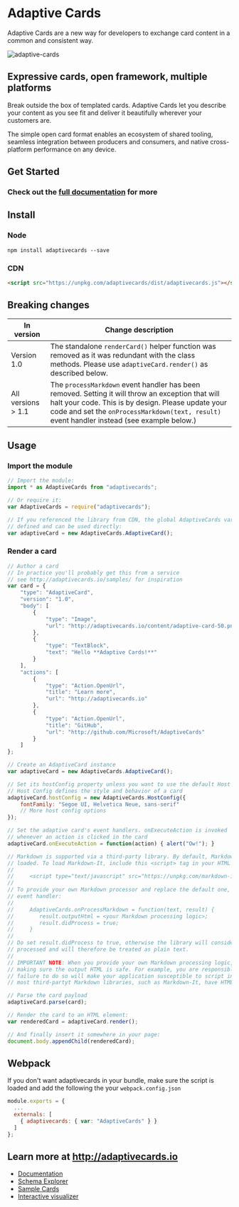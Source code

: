 # Adaptive Cards

Adaptive Cards are a new way for developers to exchange card content in a common and consistent way.

![adaptive-cards](http://adaptivecards.io/content/overview.jpg)

## Expressive cards, open framework, multiple platforms

Break outside the box of templated cards. Adaptive Cards let you describe your content as you see fit and deliver it beautifully wherever your customers are.

The simple open card format enables an ecosystem of shared tooling, seamless integration between producers and consumers, and native cross-platform performance on any device.

## Get Started

### Check out the [full documentation](https://docs.microsoft.com/en-us/adaptive-cards/display/libraries/htmlclient) for more

## Install

### Node

```console
npm install adaptivecards --save
```

### CDN

```html
<script src="https://unpkg.com/adaptivecards/dist/adaptivecards.js"></script>
```

## Breaking changes

|In version|Change description|
|--|--|
|Version 1.0|The standalone `renderCard()` helper function was removed as it was redundant with the class methods. Please use `adaptiveCard.render()` as described below.|
|All versions > 1.1|The `processMarkdown` event handler has been removed. Setting it will throw an exception that will halt your code. This is by design. Please update your code and set the `onProcessMarkdown(text, result)` event handler instead (see example below.)|

## Usage

### Import the module

```js
// Import the module:
import * as AdaptiveCards from "adaptivecards";

// Or require it:
var AdaptiveCards = require("adaptivecards");

// If you referenced the library from CDN, the global AdaptiveCards variable is already
// defined and can be used directly:
var adaptiveCard = new AdaptiveCards.AdaptiveCard();
```

### Render a card

```js
// Author a card
// In practice you'll probably get this from a service
// see http://adaptivecards.io/samples/ for inspiration
var card = {
    "type": "AdaptiveCard",
    "version": "1.0",
    "body": [
        {
            "type": "Image",
            "url": "http://adaptivecards.io/content/adaptive-card-50.png"
        },
        {
            "type": "TextBlock",
            "text": "Hello **Adaptive Cards!**"
        }
    ],
    "actions": [
        {
            "type": "Action.OpenUrl",
            "title": "Learn more",
            "url": "http://adaptivecards.io"
        },
        {
            "type": "Action.OpenUrl",
            "title": "GitHub",
            "url": "http://github.com/Microsoft/AdaptiveCards"
        }
    ]
};

// Create an AdaptiveCard instance
var adaptiveCard = new AdaptiveCards.AdaptiveCard();

// Set its hostConfig property unless you want to use the default Host Config
// Host Config defines the style and behavior of a card
adaptiveCard.hostConfig = new AdaptiveCards.HostConfig({
    fontFamily: "Segoe UI, Helvetica Neue, sans-serif"
    // More host config options
});

// Set the adaptive card's event handlers. onExecuteAction is invoked
// whenever an action is clicked in the card
adaptiveCard.onExecuteAction = function(action) { alert("Ow!"); }

// Markdown is supported via a third-party library. By default, Markdown-It will be used if it is
// loaded. To load Markdown-It, include this <script> tag in your HTML page:
//
//     <script type="text/javascript" src="https://unpkg.com/markdown-it/dist/markdown-it.js"></script>
//
// To provide your own Markdown processor and replace the default one, implement the onProcessMarkdown
// event handler:
//
//     AdaptiveCards.onProcessMarkdown = function(text, result) {
//        result.outputHtml = <your Markdown processing logic>;
//        result.didProcess = true;
//     }
//
// Do set result.didProcess to true, otherwise the library will consider the input text was not
// processed and will therefore be treated as plain text.
//
// IMPORTANT NOTE: When you provide your own Markdown processing logic, you are responsible for
// making sure the output HTML is safe. For example, you are responsible for removing <script>;
// failure to do so will make your application susceptible to script injection attacks. Note that
// most third-partyt Markdown libraries, such as Markdown-It, have HTML sanitation built-in.

// Parse the card payload
adaptiveCard.parse(card);

// Render the card to an HTML element:
var renderedCard = adaptiveCard.render();

// And finally insert it somewhere in your page:
document.body.appendChild(renderedCard);
```

## Webpack

If you don't want adaptivecards in your bundle, make sure the script is loaded and add the following the your `webpack.config.json`

```js
module.exports = {
  ...
  externals: [
    { adaptivecards: { var: "AdaptiveCards" } }
  ]
};
```


## Learn more at http://adaptivecards.io
* [Documentation](http://adaptivecards.io/documentation/)
* [Schema Explorer](http://adaptivecards.io/explorer/)
* [Sample Cards](http://adaptivecards.io/samples/)
* [Interactive visualizer](http://adaptivecards.io/visualizer/)
